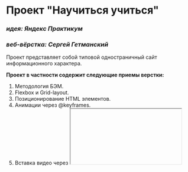 # Проект "Научиться учиться"
### *идея: Яндекс Практикум*
### *веб-вёрстка: Сергей Гетманский*

Проект представляет собой типовой одностраничный сайт информационного характера.

__Проект в частности содержит следующие приемы верстки:__

1. Методология БЭМ.
2. Flexbox и Grid-layout.
3. Позиционирование HTML элементов.
4. Анимации через @keyframes.
5. Вставка видео через <iframe>.
6. :hover эффект.

Проект завершен.
